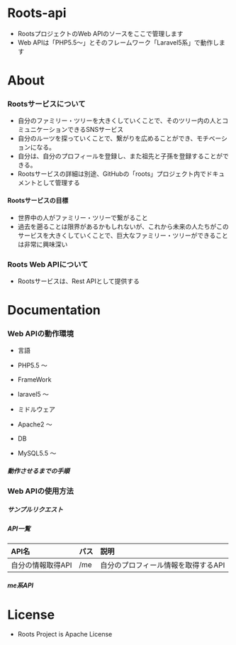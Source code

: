 # Roots-api

* RootsプロジェクトのWeb APIのソースをここで管理します
* Web APIは「PHP5.5〜」とそのフレームワーク「Laravel5系」で動作します

# About

### Rootsサービスについて

* 自分のファミリー・ツリーを大きくしていくことで、そのツリー内の人とコミュニケーションできるSNSサービス
* 自分のルーツを探っていくことで、繋がりを広めることができ、モチベーションになる。
* 自分は、自分のプロフィールを登録し、また祖先と子孫を登録することができる。
* Rootsサービスの詳細は別途、GitHubの「roots」プロジェクト内でドキュメントとして管理する

#### Rootsサービスの目標

* 世界中の人がファミリー・ツリーで繋がること
 * 過去を遡ることは限界があるかもしれないが、これから未来の人たちがこのサービスを大きくしていくことで、巨大なファミリー・ツリーができることは非常に興味深い

### Roots Web APIについて

* Rootsサービスは、Rest APIとして提供する

# Documentation

### Web APIの動作環境

* 言語
 * PHP5.5 〜

* FrameWork
 * laravel5 〜

* ミドルウェア
 * Apache2 〜

* DB
 * MySQL5.5 〜

##### 動作させるまでの手順

### Web APIの使用方法

##### サンプルリクエスト

##### API一覧

|API名            |パス|説明                               |
|:----------------|:---|:----------------------------------|
|自分の情報取得API|/me |自分のプロフィール情報を取得するAPI|

##### me系API

# License

* Roots Project is Apache License
